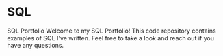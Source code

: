 # SQL
SQL Portfolio
Welcome to my SQL Portfolio! This code repository contains examples of SQL I've written. Feel free to take a look and reach out if you have any questions.
